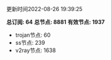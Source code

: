 更新时间2022-08-26 19:39:25

**总订阅: 64**
**总节点: 8881**
**有效节点: 1937**
- trojan节点: 60
- ss节点: 239
- v2ray节点: 1638
